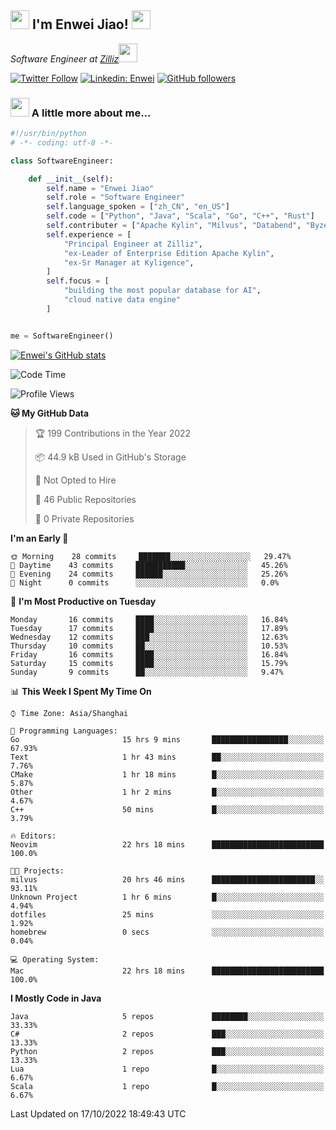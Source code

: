 <h2><img src="https://emojis.slackmojis.com/emojis/images/1531849430/4246/blob-sunglasses.gif?1531849430" width="30"/> I'm  Enwei Jiao! <img src="https://media.giphy.com/media/juBt25nT1KGys/giphy.gif" width=30> </h2>
<!-- <img align='right' src="https://media.giphy.com/media/M9gbBd9nbDrOTu1Mqx/giphy.gif" width="230"> -->
<p><em>Software Engineer at <a href="https://zilliz.com/">Zilliz</a><img src="https://media.giphy.com/media/WUlplcMpOCEmTGBtBW/giphy.gif" width="30"></em></p>

[![Twitter Follow](https://img.shields.io/twitter/follow/misteranmol?label=Follow)](https://twitter.com/intent/follow?screen_name=EnweiJiao)
[![Linkedin: Enwei](https://img.shields.io/badge/-enwei-blue?style=&logo=Linkedin&logoColor=white&link=https://www.linkedin.com/in/enwei-jiao-41192a97)](https://www.linkedin.com/in/enwei-jiao-41192a97/)
[![GitHub followers](https://img.shields.io/github/followers/jiaoew1991?label=Follow&style=social)](https://github.com/jiaoew1991)


### <img src="https://media.giphy.com/media/VgCDAzcKvsR6OM0uWg/giphy.gif" width="30"> A little more about me...  

```python
#!/usr/bin/python
# -*- coding: utf-8 -*-

class SoftwareEngineer:

    def __init__(self):
        self.name = "Enwei Jiao"
        self.role = "Software Engineer"
        self.language_spoken = ["zh_CN", "en_US"]
        self.code = ["Python", "Java", "Scala", "Go", "C++", "Rust"]
        self.contributer = ["Apache Kylin", "Milvus", "Databend", "Byzer-Lang"]
        self.experience = [
            "Principal Engineer at Zilliz",
            "ex-Leader of Enterprise Edition Apache Kylin",
            "ex-Sr Manager at Kyligence",
        ]
        self.focus = [
            "building the most popular database for AI",
            "cloud native data engine"
        ]


me = SoftwareEngineer()
```

[![Enwei's GitHub stats](https://github-readme-stats.vercel.app/api?username=jiaoew1991&count_private=true&show_icons=true)](https://github.com/jiaoew1991/jiaoew1991)

<!-- [![Top Langs](https://github-readme-stats.vercel.app/api/top-langs/?username=jiaoew1991&layout=compact)](https://github.com/jiaoew1991/jiaoew1991) -->

<!--START_SECTION:waka-->
![Code Time](http://img.shields.io/badge/Code%20Time-201%20hrs%2047%20mins-blue)

![Profile Views](http://img.shields.io/badge/Profile%20Views-5-blue)

**🐱 My GitHub Data** 

> 🏆 199 Contributions in the Year 2022
 > 
> 📦 44.9 kB Used in GitHub's Storage 
 > 
> 🚫 Not Opted to Hire
 > 
> 📜 46 Public Repositories 
 > 
> 🔑 0 Private Repositories  
 > 
**I'm an Early 🐤** 

```text
🌞 Morning    28 commits     ███████░░░░░░░░░░░░░░░░░░   29.47% 
🌆 Daytime    43 commits     ███████████░░░░░░░░░░░░░░   45.26% 
🌃 Evening    24 commits     ██████░░░░░░░░░░░░░░░░░░░   25.26% 
🌙 Night      0 commits      ░░░░░░░░░░░░░░░░░░░░░░░░░   0.0%

```
📅 **I'm Most Productive on Tuesday** 

```text
Monday       16 commits     ████░░░░░░░░░░░░░░░░░░░░░   16.84% 
Tuesday      17 commits     ████░░░░░░░░░░░░░░░░░░░░░   17.89% 
Wednesday    12 commits     ███░░░░░░░░░░░░░░░░░░░░░░   12.63% 
Thursday     10 commits     ██░░░░░░░░░░░░░░░░░░░░░░░   10.53% 
Friday       16 commits     ████░░░░░░░░░░░░░░░░░░░░░   16.84% 
Saturday     15 commits     ████░░░░░░░░░░░░░░░░░░░░░   15.79% 
Sunday       9 commits      ██░░░░░░░░░░░░░░░░░░░░░░░   9.47%

```


📊 **This Week I Spent My Time On** 

```text
⌚︎ Time Zone: Asia/Shanghai

💬 Programming Languages: 
Go                       15 hrs 9 mins       █████████████████░░░░░░░░   67.93% 
Text                     1 hr 43 mins        ██░░░░░░░░░░░░░░░░░░░░░░░   7.76% 
CMake                    1 hr 18 mins        █░░░░░░░░░░░░░░░░░░░░░░░░   5.87% 
Other                    1 hr 2 mins         █░░░░░░░░░░░░░░░░░░░░░░░░   4.67% 
C++                      50 mins             █░░░░░░░░░░░░░░░░░░░░░░░░   3.79%

🔥 Editors: 
Neovim                   22 hrs 18 mins      █████████████████████████   100.0%

🐱‍💻 Projects: 
milvus                   20 hrs 46 mins      ███████████████████████░░   93.11% 
Unknown Project          1 hr 6 mins         █░░░░░░░░░░░░░░░░░░░░░░░░   4.94% 
dotfiles                 25 mins             ░░░░░░░░░░░░░░░░░░░░░░░░░   1.92% 
homebrew                 0 secs              ░░░░░░░░░░░░░░░░░░░░░░░░░   0.04%

💻 Operating System: 
Mac                      22 hrs 18 mins      █████████████████████████   100.0%

```

**I Mostly Code in Java** 

```text
Java                     5 repos             ████████░░░░░░░░░░░░░░░░░   33.33% 
C#                       2 repos             ███░░░░░░░░░░░░░░░░░░░░░░   13.33% 
Python                   2 repos             ███░░░░░░░░░░░░░░░░░░░░░░   13.33% 
Lua                      1 repo              █░░░░░░░░░░░░░░░░░░░░░░░░   6.67% 
Scala                    1 repo              █░░░░░░░░░░░░░░░░░░░░░░░░   6.67%

```



 Last Updated on 17/10/2022 18:49:43 UTC
<!--END_SECTION:waka-->
